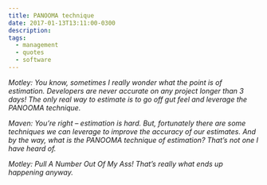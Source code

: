 ```yaml
---
title: PANOOMA technique
date: 2017-01-13T13:11:00-0300
description:
tags:
  - management
  - quotes
  - software
---
```



*Motley: You know, sometimes I really wonder what the point is of estimation.*
*Developers are never accurate on any project longer than 3 days! The only*
*real way to estimate is to go off gut feel and leverage the PANOOMA*
*technique.*

*Maven: You’re right – estimation is hard. But, fortunately there are some*
*techniques we can leverage to improve the accuracy of our estimates. And by*
*the way, what is the PANOOMA technique of estimation? That’s not one I have*
*heard of.*

*Motley: Pull A Number Out Of My Ass! That’s really what ends up happening*
*anyway.*
